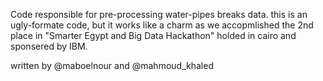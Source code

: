 Code responsible for pre-processing water-pipes breaks data.
this is an ugly-formate code, but it works like a charm as we accopmlished the 2nd place in "Smarter Egypt and Big Data Hackathon" holded in cairo and sponsered by IBM.


written by @maboelnour and @mahmoud_khaled
